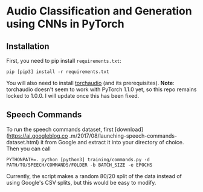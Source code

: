 # Audio Classification and Generation using CNNs in PyTorch

## Installation 

First, you need to pip install `requirements.txt`:

```shell
pip [pip3] install -r requirements.txt
```

You will also need to install [torchaudio](https://github.com/pytorch/audio) (and its prerequisites). **Note**: torchaudio doesn't seem to work with PyTorch 1.1.0 yet, so this repo remains locked to 1.0.0. I will update once this has been fixed.

## Speech Commands

To run the speech commands dataset, first [download](https://ai.googleblog.co
.m/2017/08/launching-speech-commands-dataset.html) it from Google and extract it into your directory of choice. Then you can call

```shell
PYTHONPATH=. python [python3] training/commands.py -d PATH/TO/SPEECH/COMMANDS/FOLDER -b BATCH_SIZE -e EPOCHS
```

Currently, the script makes a random 80/20 split of the data instead of using Google's CSV splits, but this would be easy to modify. 